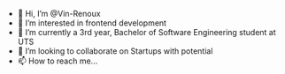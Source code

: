 - 👋 Hi, I’m @Vin-Renoux
- 👀 I’m interested in frontend development
- 🌱 I’m currently a 3rd year, Bachelor of Software Engineering student at UTS
- 💞️ I’m looking to collaborate on Startups with potential
- 📫 How to reach me...

<!---
Vin-Renoux/Vin-Renoux is a ✨ special ✨ repository because its `README.md` (this file) appears on your GitHub profile.
You can click the Preview link to take a look at your changes.
--->
